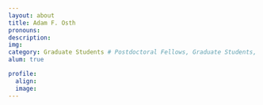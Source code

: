 ```yaml
---
layout: about
title: Adam F. Osth
pronouns:
description:
img:
category: Graduate Students # Postdoctoral Fellows, Graduate Students, Postbac Research Assistants, Undergraduate Research Assistants
alum: true

profile:
  align:
  image:
---
```

